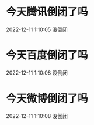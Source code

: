 # 今天腾讯倒闭了吗

2022-12-11 1:10:05 没倒闭

# 今天百度倒闭了吗

2022-12-11 1:10:08 没倒闭

# 今天微博倒闭了吗

2022-12-11 1:10:08 没倒闭

